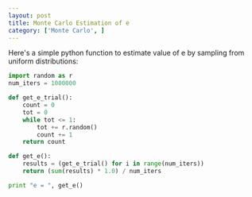 ```yaml
---
layout: post
title: Monte Carlo Estimation of e
category: ['Monte Carlo', ]
---
```


Here's a simple python function to estimate value of e by sampling from uniform distributions:

```python
import random as r
num_iters = 1000000

def get_e_trial():
    count = 0
    tot = 0
    while tot <= 1:
        tot += r.random()
        count += 1
    return count

def get_e():
    results = (get_e_trial() for i in range(num_iters))
    return (sum(results) * 1.0) / num_iters

print "e = ", get_e()
```